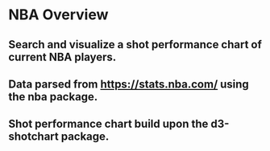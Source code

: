 # NBA Overview

## Search and visualize a shot performance chart of current NBA players.
## Data parsed from https://stats.nba.com/ using the nba package.
## Shot performance chart build upon the d3-shotchart package.

